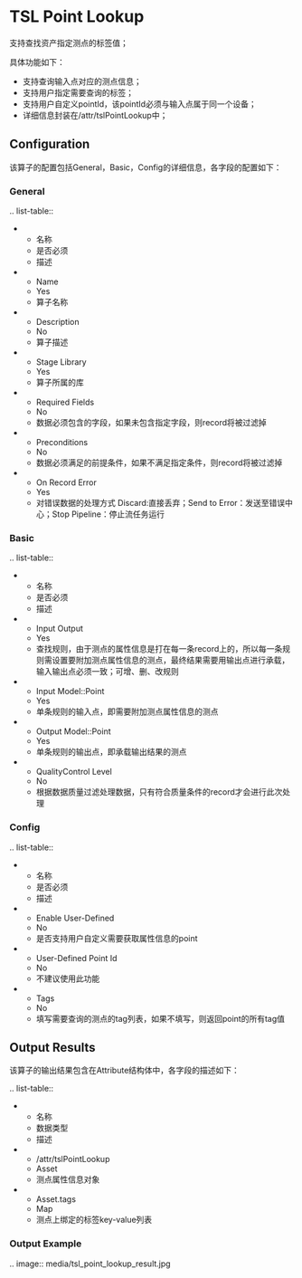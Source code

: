# TSL Point Lookup

支持查找资产指定测点的标签值；

具体功能如下：
- 支持查询输入点对应的测点信息；
- 支持用户指定需要查询的标签；
- 支持用户自定义pointId，该pointId必须与输入点属于同一个设备；
- 详细信息封装在/attr/tslPointLookup中；

## Configuration

该算子的配置包括General，Basic，Config的详细信息，各字段的配置如下：

### General

.. list-table::

   * - 名称
     - 是否必须
     - 描述
   * - Name
     - Yes
     - 算子名称
   * - Description
     - No
     - 算子描述
   * - Stage Library
     - Yes
     - 算子所属的库
   * - Required Fields
     - No
     - 数据必须包含的字段，如果未包含指定字段，则record将被过滤掉
   * - Preconditions
     - No
     - 数据必须满足的前提条件，如果不满足指定条件，则record将被过滤掉
   * - On Record Error
     - Yes
     - 对错误数据的处理方式  Discard:直接丢弃；Send to Error：发送至错误中心；Stop Pipeline：停止流任务运行


### Basic

.. list-table::

   * - 名称
     - 是否必须
     - 描述
   * - Input Output
     - Yes
     - 查找规则，由于测点的属性信息是打在每一条record上的，所以每一条规则需设置要附加测点属性信息的测点，最终结果需要用输出点进行承载，输入输出点必须一致；可增、删、改规则
   * - Input Model::Point
     - Yes
     - 单条规则的输入点，即需要附加测点属性信息的测点
   * - Output Model::Point
     - Yes
     - 单条规则的输出点，即承载输出结果的测点
   * - QualityControl Level
     - No
     - 根据数据质量过滤处理数据，只有符合质量条件的record才会进行此次处理


### Config

.. list-table::

   * - 名称
     - 是否必须
     - 描述
   * - Enable User-Defined
     - No
     - 是否支持用户自定义需要获取属性信息的point
   * - User-Defined Point Id
     - No
     - 不建议使用此功能
   * - Tags
     - No
     - 填写需要查询的测点的tag列表，如果不填写，则返回point的所有tag值


## Output Results

该算子的输出结果包含在Attribute结构体中，各字段的描述如下：

.. list-table::

   * - 名称
     - 数据类型
     - 描述
   * - /attr/tslPointLookup
     - Asset
     - 测点属性信息对象
   * - Asset.tags
     - Map
     - 测点上绑定的标签key-value列表


### Output Example

.. image:: media/tsl_point_lookup_result.jpg

<!--end-->
